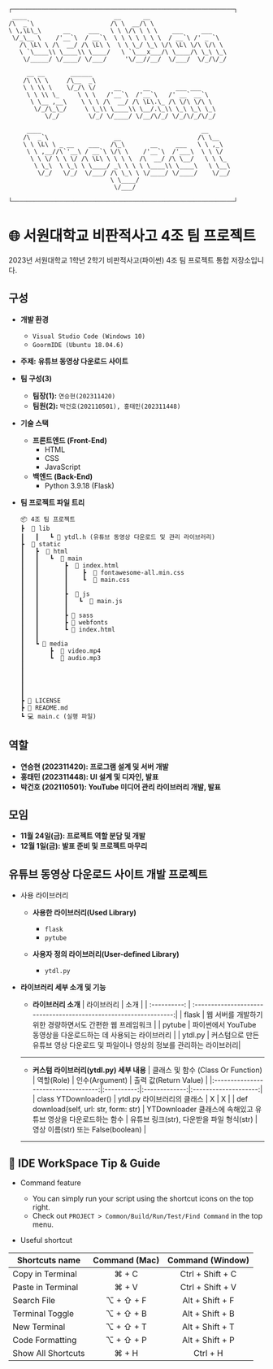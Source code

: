 ```
┌─────────────────────────────────────────────────────────────┐
 ____                        __      __                     
/\  _`\                     /\ \  __/\ \                    
\ \,\L\_\      __     ___   \ \ \/\ \ \ \    ___     ___    
 \/_\__ \    /'__`\  / __`\  \ \ \ \ \ \ \  / __`\ /' _ `\  
   /\ \L\ \ /\  __/ /\ \L\ \  \ \ \_/ \_\ \/\ \L\ \/\ \/\ \ 
   \ `\____\\ \____\\ \____/   \ `\___x___/\ \____/\ \_\ \_\
    \/_____/ \/____/ \/___/     '\/__//__/  \/___/  \/_/\/_/
    
     __ __       ______                                  
    /\ \\ \     /\__  _\                                 
    \ \ \\ \    \/_/\ \/     __      __       ___ ___    
     \ \ \\ \_     \ \ \   /'__`\  /'__`\   /' __` __`\  
      \ \__ ,__\    \ \ \ /\  __/ /\ \L\.\_ /\ \/\ \/\ \ 
       \/_/\_\_/     \ \_\\ \____\\ \__/.\_\\ \_\ \_\ \_\
          \/_/        \/_/ \/____/ \/__/\/_/ \/_/\/_/\/_/
                                                     
     ____                                            __      
    /\  _`\                  __                     /\ \__   
    \ \ \L\ \ _ __    ___   /\_\       __     ___   \ \ ,_\  
     \ \ ,__//\`'__\ / __`\ \/\ \    /'__`\  /'___\  \ \ \/  
      \ \ \/ \ \ \/ /\ \L\ \ \ \ \  /\  __/ /\ \__/   \ \ \_ 
       \ \_\  \ \_\ \ \____/ _\ \ \ \ \____\\ \____\   \ \__\
        \/_/   \/_/  \/___/ /\ \_\ \ \/____/ \/____/    \/__/
                            \ \____/                         
                             \/___/                          

└─────────────────────────────────────────────────────────────┘
```

# 🌐 서원대학교 비판적사고 4조 팀 프로젝트

2023년 서원대학교 1학년 2학기 비판적사고(파이썬) 4조 팀 프로젝트 통합 저장소입니다.

## 구성

- **개발 환경**
  - `Visual Studio Code (Windows 10)`
  - `GoormIDE (Ubuntu 18.04.6)`

- **주제:** **유튜브 동영상 다운로드 사이트**

- **팀 구성(3)**
  - **팀장(1):** `연승현(202311420)`
  - **팀원(2):** `박건호(202110501), 홍태민(202311448)`
 
- **기술 스택**
  - **프론트엔드 (Front-End)**
    - HTML
    - CSS
    - JavaScript
  - **백엔드 (Back-End)**
    - Python 3.9.18 (Flask)
    
- **팀 프로젝트 파일 트리**
    ```
    📦 4조 팀 프로젝트
    ┣  📂 lib
    ┃	┃	┗ 📜 ytdl.h (유튜브 동영상 다운로드 및 관리 라이브러리)
    ┣  📂 static
    ┃	┣  📂 html
    ┃	┃	┗  📂 main
    ┃	┃	    ┣  📂 index.html
    ┃	┃	    ┃    ┣  📜 fontawesome-all.min.css
    ┃	┃	    ┃    ┗  📜 main.css
    ┃	┃	    ┃
    ┃	┃	    ┣  📂 js
    ┃	┃	    ┃   ┗  📜 main.js
    ┃	┃	    ┃
    ┃	┃	    ┣ 📂 sass
    ┃	┃	    ┣ 📂 webfonts
    ┃	┃	    ┗ 📜 index.html
    ┃	┃	 
    ┃	┗ 📂 media
	┃	    ┣  📄 video.mp4
	┃		┗  📄 audio.mp3
    ┃
    ┃
    ┃
    ┃
    ┃
    ┣ 📄 LICENSE
    ┣ 📄 README.md
    ┗ 💻 main.c (실행 파일)
    ```
## 역할

- **연승현 (202311420): 프로그램 설계 및 서버 개발**
- **홍태민 (202311448): UI 설계 및 디자인, 발표**
- **박건호 (202110501): YouTube 미디어 관리 라이브러리 개발, 발표**

## 모임

- **11월 24일(금): 프로젝트 역할 분담 및 개발**
- **12월 1일(금): 발표 준비 및 프로젝트 마무리**

## 유튜브 동영상 다운로드 사이트 개발 프로젝트

- 사용 라이브러리
    - **사용한 라이브러리(Used Library)**
        * `flask`
        * `pytube`
        
    - **사용자 정의 라이브러리(User-defined Library)**
    	* `ytdl.py`
        
- **라이브러리 세부 소개 및 기능**

    - **라이브러리 소개**
        | 	라이브러리   |	 	 						소개 							|
        | :----------: | :----------------------------------------------------------------:|
        | flask        | 웹 서버를 개발하기 위한 경량하면서도 간편한 웹 프레임워크                   |
        | pytube       | 파이썬에서 YouTube 동영상을 다운로드하는 데 사용되는 라이브러리      	   	| 
        | ytdl.py      | 커스텀으로 만든 유튜브 영상 다운로드 및 파일이나 영상의 정보를 관리하는 라이브러리|
    <hr>
    
    - **커스텀 라이브러리(ytdl.py) 세부 내용**
        | 	클래스 및 함수 (Class Or Function)  | 역할(Role) | 인수(Argument) | 출력 값(Return Value) |
        |:-----------------------------------:|:----------:|:-------------:|:--------------------:|
        | class YTDownloader()   | ytdl.py 라이브러리의 클래스 | X | X |
        | def download(self, url: str, form: str) | YTDownloader 클래스에 속해있고 유튜브 영상을 다운로드하는 함수 | 유튜브 링크(str), 다운받을 파일 형식(str) | 영상 이름(str) 또는 False(boolean) |
    <hr>


## 🔧 IDE WorkSpace Tip & Guide

* Command feature
	* You can simply run your script using the shortcut icons on the top right.
	* Check out `PROJECT > Common/Build/Run/Test/Find Command` in the top menu.
	

* Useful shortcut
	
| Shortcuts name     | Command (Mac) | Command (Window) |
| ------------------ | :-----------: | :--------------: |
| Copy in Terminal   | ⌘ + C         | Ctrl + Shift + C |
| Paste in Terminal  | ⌘ + V         | Ctrl + Shift + V |
| Search File        | ⌥ + ⇧ + F     | Alt + Shift + F  |
| Terminal Toggle    | ⌥ + ⇧ + B     | Alt + Shift + B  |
| New Terminal       | ⌥ + ⇧ + T     | Alt + Shift + T  |
| Code Formatting    | ⌥ + ⇧ + P     | Alt + Shift + P  |
| Show All Shortcuts | ⌘ + H         | Ctrl + H         |
